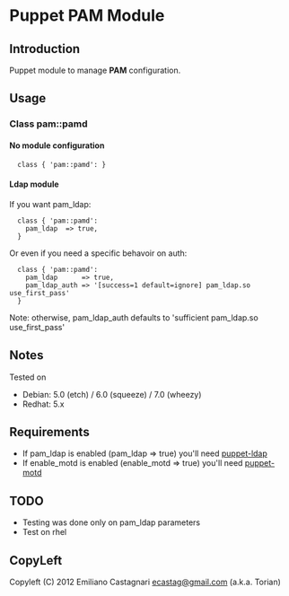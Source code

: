 Puppet PAM Module
=================

Introduction
------------

Puppet module to manage **PAM** configuration.

Usage
-----

### Class pam::pamd

#### No module configuration

```
  class { 'pam::pamd': }
```

#### Ldap module

If you want pam_ldap:

```
  class { 'pam::pamd':
    pam_ldap  => true,
  }
```
Or even if you need a specific behavoir on auth:

```
  class { 'pam::pamd':
    pam_ldap      => true,
    pam_ldap_auth => '[success=1 default=ignore] pam_ldap.so use_first_pass'
  }
```

Note: otherwise, pam_ldap_auth defaults to 'sufficient pam_ldap.so use_first_pass'

Notes
-----

Tested on
 * Debian: 5.0 (etch) / 6.0 (squeeze) / 7.0 (wheezy)
 * Redhat: 5.x 

Requirements
------------

 * If pam_ldap is enabled (pam_ldap => true) you'll need
   [puppet-ldap](https://github.com/torian/puppet-ldap.git)
 * If enable_motd is enabled (enable_motd => true) you'll need
   [puppet-motd](https://github.com/torian/puppet-motd.git)

TODO
----

 * Testing was done only on pam_ldap parameters
 * Test on rhel

CopyLeft
---------

Copyleft (C) 2012 Emiliano Castagnari <ecastag@gmail.com> (a.k.a. Torian)

